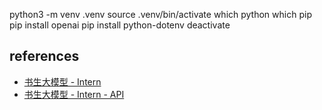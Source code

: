python3 -m venv .venv
source .venv/bin/activate
which python
which pip
pip install openai
pip install python-dotenv
deactivate

## references

- [书生大模型 - Intern](https://chat.intern-ai.org.cn/)
- [书生大模型 - Intern - API](https://internlm.intern-ai.org.cn/api/document)
